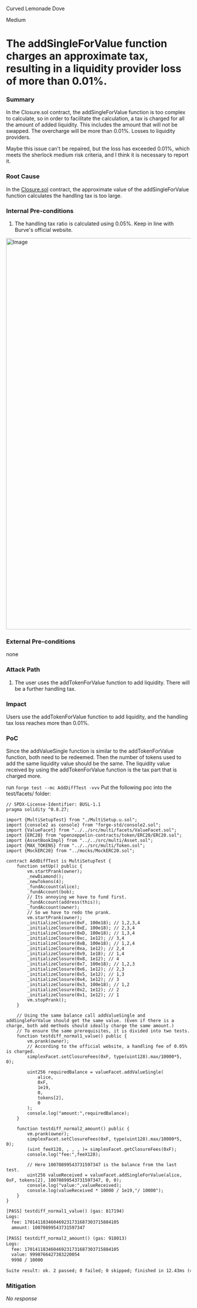 Curved Lemonade Dove

Medium

# The addSingleForValue function charges an approximate tax, resulting in a liquidity provider loss of more than 0.01%.

### Summary

In the Closure.sol contract, the addSingleForValue function is too complex to calculate, so in order to facilitate the calculation, a tax is charged for all the amount of added liquidity. This includes the amount that will not be swapped. The overcharge will be more than 0.01%. Losses to liquidity providers.

Maybe this issue can't be repaired, but the loss has exceeded 0.01%, which meets the sherlock medium risk criteria, and I think it is necessary to report it.

### Root Cause

In the [Closure.sol](https://github.com/sherlock-audit/2025-04-burve/blob/44cba36e2a0c3cd7b6999459bf7746db92f8cc0a/Burve/src/multi/closure/Closure.sol#L307) contract, the approximate value of the addSingleForValue function calculates the handling tax is too large.

### Internal Pre-conditions

1. The handling tax ratio is calculated using 0.05%. Keep in line with Burve's official website. 

<img width="1064" alt="Image" src="https://sherlock-files.ams3.digitaloceanspaces.com/gh-images/1f50e5ab-11dd-442a-b862-421d69c4e1cc" />

### External Pre-conditions

none

### Attack Path

1. The user uses the addTokenForValue function to add liquidity. There will be a further handling tax.

### Impact

Users use the addTokenForValue function to add liquidity, and the handling tax loss reaches more than 0.01%.

### PoC

Since the addValueSingle function is similar to the addTokenForValue function, both need to be redeemed. Then the number of tokens used to add the same liquidity value should be the same. The liquidity value received by using the addTokenForValue function is the tax part that is charged more.

run `forge test --mc AddDiffTest -vvv`
Put the following poc into the test/facets/ folder:
```solidity
// SPDX-License-Identifier: BUSL-1.1
pragma solidity ^0.8.27;

import {MultiSetupTest} from "./MultiSetup.u.sol";
import {console2 as console} from "forge-std/console2.sol";
import {ValueFacet} from "../../src/multi/facets/ValueFacet.sol";
import {ERC20} from "openzeppelin-contracts/token/ERC20/ERC20.sol";
import {AssetBookImpl} from "../../src/multi/Asset.sol";
import {MAX_TOKENS} from "../../src/multi/Token.sol";
import {MockERC20} from "../mocks/MockERC20.sol";

contract AddDiffTest is MultiSetupTest {
    function setUp() public {
        vm.startPrank(owner);
        _newDiamond();
        _newTokens(4);
        _fundAccount(alice);
        _fundAccount(bob);
        // Its annoying we have to fund first.
        _fundAccount(address(this));
        _fundAccount(owner);
        // So we have to redo the prank.
        vm.startPrank(owner);
        _initializeClosure(0xF, 100e18); // 1,2,3,4
        _initializeClosure(0xE, 100e18); // 2,3,4
        _initializeClosure(0xD, 100e18); // 1,3,4
        _initializeClosure(0xc, 1e12); // 3,4
        _initializeClosure(0xB, 100e18); // 1,2,4
        _initializeClosure(0xa, 1e12); // 2,4
        _initializeClosure(0x9, 1e18); // 1,4
        _initializeClosure(0x8, 1e12); // 4
        _initializeClosure(0x7, 100e18); // 1,2,3
        _initializeClosure(0x6, 1e12); // 2,3
        _initializeClosure(0x5, 1e12); // 1,3
        _initializeClosure(0x4, 1e12); // 3
        _initializeClosure(0x3, 100e18); // 1,2
        _initializeClosure(0x2, 1e12); // 2
        _initializeClosure(0x1, 1e12); // 1
        vm.stopPrank();
    }

    // Using the same balance call addValueSingle and addSingleForValue should get the same value. (Even if there is a charge, both add methods should ideally charge the same amount.)
    // To ensure the same prerequisites, it is divided into two tests.
    function testdiff_normal1_value() public {
        vm.prank(owner);
        // According to the official website, a handling fee of 0.05% is charged.
        simplexFacet.setClosureFees(0xF, type(uint128).max/10000*5, 0);

        uint256 requiredBalance = valueFacet.addValueSingle(
            alice,
            0xF,
            1e19,
            0,
            tokens[2],
            0
        );
        console.log("amount:",requiredBalance);
    }

    function testdiff_normal2_amount() public {
        vm.prank(owner);
        simplexFacet.setClosureFees(0xF, type(uint128).max/10000*5, 0);
        (uint feeX128, , , , )= simplexFacet.getClosureFees(0xF);
        console.log("fee:",feeX128);

        // Here 10070899543731597347 is the balance from the last test.
        uint256 valueReceived = valueFacet.addSingleForValue(alice, 0xF, tokens[2], 10070899543731597347, 0, 0);
        console.log("value:",valueReceived);
        console.log(valueReceived * 10000 / 1e19,"/ 10000");
    }
}

```
```diff
[PASS] testdiff_normal1_value() (gas: 817194)
Logs:
  fee: 170141183460469231731687303715884105
  amount: 10070899543731597347

[PASS] testdiff_normal2_amount() (gas: 918013)
Logs:
  fee: 170141183460469231731687303715884105
  value: 9998766427383220054
  9998 / 10000

Suite result: ok. 2 passed; 0 failed; 0 skipped; finished in 12.43ms (4.60ms CPU time)
```


### Mitigation

_No response_